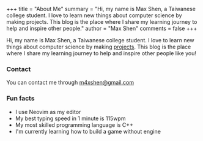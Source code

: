 +++
title = "About Me"
summary = "Hi, my name is Max Shen, a Taiwanese college student. I love to learn new things about computer science by making projects. This blog is the place where I share my learning journey to help and inspire other people."
author = "Max Shen"
comments = false
+++

Hi, my name is Max Shen, a Taiwanese college student. I love to learn new things about computer science by making [projects](/projects). This blog is the place where I share my learning journey to help and inspire other people like you!

### Contact
You can contact me through m4xshen@gmail.com

### Fun facts
- I use Neovim as my editor
- My best typing speed in 1 minute is 115wpm
- My most skilled programming language is C++
- I'm currently learning how to build a game without engine
